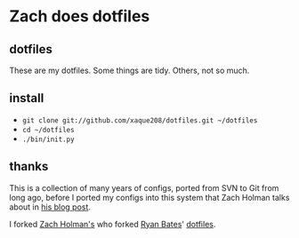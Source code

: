 # Zach does dotfiles

## dotfiles

These are my dotfiles.  Some things are tidy.  Others, not so much.

## install

- `git clone git://github.com/xaque208/dotfiles.git ~/dotfiles`
- `cd ~/dotfiles`
- `./bin/init.py`

## thanks

This is a collection of many years of configs, ported from SVN to Git from
long ago, before I ported my configs into this system that Zach Holman
talks about in [his blog post][0].

I forked [Zach Holman's](http://github.com/zachholman)
who forked [Ryan Bates](http://github.com/ryanb)' [dotfiles](http://github.com/ryanb/dotfiles).

[0]: (http://zachholman.com/2010/08/dotfiles-are-meant-to-be-forked/).
